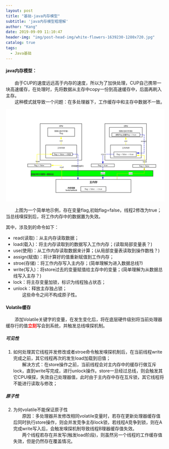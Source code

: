 ```yaml
---
layout: post
title: "基础-java内存模型"
subtitle: 'java内存模型粗理解'
author: "Kang"
date: 2019-09-09 11:10:47
header-img: "img/post-head-img/white-flowers-1639230-1280x720.jpg"
catalog: true
tags:
  - Java基础
---
```

#### java内存模型：
&emsp;&emsp;由于CUP的速度远远高于内存的速度，所以为了加快处理，CUP自己携带一块高速缓存，在处理时，先将数据从主存中copy一份到高速缓存中，后面再刷入主存。   
&emsp;&emsp;这种模式就导致一个问题：在多处理器下，工作缓存中和主存中数据不一致。    

![Java模型](https://raw.githubusercontent.com/kangzhihu/images/master/%E5%9F%BA%E7%A1%80-JAVA%E5%86%85%E5%AD%98%E6%A8%A1%E5%9E%8B.png)

&emsp;&emsp;上图为一个简单地示例，存在变量flag,初始flag=false，线程2修改为true；当总线嗅探到后，将工作内存中的数据置为失效。  
    
 其中，涉及到的命令如下：
- read(读取)：从主内存读取数据；
- load(载入)：将主内存读取到的数据写入工作内存；(读取局部变量表？)
- use(使用)：从工作内存读取数据来计算；(从局部变量表读取到操作数栈？)
- assign(赋值)：将计算好的值重新赋值到工作内存；
- stroe(存储)：将工作内存写入主内存；(简单理解为进入数据总线?)
- write(写入)：将store过去的变量赋值给主存中的变量；(简单理解为从数据总线写入主存？)
- lock：将主存变量加锁，标识为线程独占状态；
- unlock：释放主存独占锁；   
&emsp;&emsp;这些命令之间不构成原子性。

#### Volatile缓存
&emsp;&emsp;添加Volatile关键字的变量，在发生变化后，将在底层硬件级别将当前处理器缓存行的值<font color="red"><b>立刻</b></font>写会到系统，并触发总线嗅探机制。 

##### 可见性
1. 如何处理其它线程并发修改或者stroe命令触发嗅探机制后，在当前线程write完成之前，其它线程再次的发生load加载到旧值；  
   &emsp;&emsp;解决方式：在store操作之前，当前线程会对主内存中的缓存行做互斥lock，直到write写完成，进行unlock操作。store一旦经过总线，则会触发其它CPU嗅探，失效自己处理器值，此时由于主内存中存在互斥锁，其它线程将不能进行读取与修改；
   
##### 原子性
2. 为何volatile不能保证原子性  
   &emsp;&emsp;原因：多处理器并发修改相同volatile变量时，若存在更新处理器缓存值后同时执行store操作，则会并发竞争主存lock锁，若线程A竞争到锁，则在A完成write写入后，会触发嗅探机制导致线程B理器缓存值失效。    
   &emsp;&emsp;两个线程若存在并发写(触发load阶段)，则虽然另一个线程的工作缓存值失效，但是仍然存在覆盖情况。
